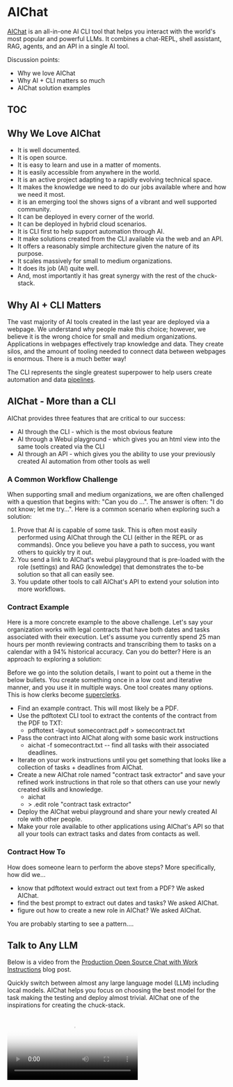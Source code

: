 # AIChat

[AIChat](https://github.com/sigoden/aichat) is an all-in-one AI CLI tool that helps you interact with the world's most popular and powerful LLMs. It combines a chat-REPL, shell assistant, RAG, agents, and an API in a single AI tool.

Discussion points:
- Why we love AIChat
- Why AI + CLI matters so much
- AIChat solution examples

## TOC

<!-- toc -->

## Why We Love AIChat

- It is well documented.
- It is open source.
- It is easy to learn and use in a matter of moments.
- It is easily accessible from anywhere in the world.
- It is an active project adapting to a rapidly evolving technical space.
- It makes the knowledge we need to do our jobs available where and how we need it most.
- it is an emerging tool the shows signs of a vibrant and well supported community.
- It can be deployed in every corner of the world.
- It can be deployed in hybrid cloud scenarios.
- It is CLI first to help support automation through AI.
- It make solutions created from the CLI available via the web and an API.
- It offers a reasonably simple architecture given the nature of its purpose.
- It scales massively for small to medium organizations.
- It does its job (AI) quite well.
- And, most importantly it has great synergy with the rest of the chuck-stack.

## Why AI + CLI Matters

The vast majority of AI tools created in the last year are deployed via a webpage. We understand why people make this choice; however, we believe it is the wrong choice for small and medium organizations. Applications in webpages effectively trap knowledge and data. They create silos, and the amount of tooling needed to connect data between webpages is enormous. There is a much better way!

The CLI represents the single greatest superpower to help users create automation and data [pipelines](./terminology.md#data-pipeline).

## AIChat - More than a CLI

AIChat provides three features that are critical to our success:

- AI through the CLI - which is the most obvious feature
- AI through a Webui playground - which gives you an html view into the same tools created via the CLI
- AI through an API - which gives you the ability to use your previously created AI automation from other tools as well

### A Common Workflow Challenge

When supporting small and medium organizations, we are often challenged with a question that begins with: "Can you do ...". The answer is often: "I do not know; let me try...". Here is a common scenario when exploring such a solution:

1. Prove that AI is capable of some task. This is often most easily performed using AIChat through the CLI (either in the REPL or as commands). Once you believe you have a path to success, you want others to quickly try it out.
2. You send a link to AIChat's webui playground that is pre-loaded with the role (settings) and RAG (knowledge) that demonstrates the to-be solution so that all can easily see.
3. You update other tools to call AIChat's API to extend your solution into more workflows.

### Contract Example

Here is a more concrete example to the above challenge. Let's say your organization works with legal contracts that have both dates and tasks associated with their execution. Let's assume you currently spend 25 man hours per month reviewing contracts and transcribing them to tasks on a calendar with a 94% historical accuracy. Can you do better? Here is an approach to exploring a solution:

Before we go into the solution details, I want to point out a theme in the below bullets. You create something once in a low cost and iterative manner, and you use it in multiple ways. One tool creates many options. This is how clerks become [superclerks](./terminology.md#superclerk).

- Find an example contract. This will most likely be a PDF.
- Use the pdftotext CLI tool to extract the contents of the contract from the PDF to TXT:
  - pdftotext -layout somecontract.pdf > somecontract.txt
- Pass the contract into AIChat along with some basic work instructions
  - aichat -f somecontract.txt -- find all tasks with their associated deadlines.
- Iterate on your work instructions until you get something that looks like a collection of tasks + deadlines from AIChat.
- Create a new AIChat role named "contract task extractor" and save your refined work instructions in that role so that others can use your newly created skills and knowledge.
  - aichat
  - \> .edit role "contract task extractor"
- Deploy the AIChat webui playground and share your newly created AI role with other people.
- Make your role available to other applications using AIChat's API so that all your tools can extract tasks and dates from contacts as well.

### Contract How To

How does someone learn to perform the above steps? More specifically, how did we...

- know that pdftotext would extract out text from a PDF? We asked AIChat.
- find the best prompt to extract out dates and tasks? We asked AIChat.
- figure out how to create a new role in AIChat? We asked AIChat.

You are probably starting to see a pattern....

## Talk to Any LLM

Below is a video from the [Production Open Source Chat with Work Instructions](./blog-llm-ai-production-deploy.md#talk-to-any-llm) blog post.

Quickly switch between almost any large language model (LLM) including local models. AIChat helps you focus on choosing the best model for the task making the testing and deploy almost trivial. AIChat one of the inspirations for creating the chuck-stack.

<video poster="./img/chat-with-work-instructions-part7-models-splash.png" controls>
  <source src="./video/chat-with-work-instructions-part7-models.mp4" type="video/mp4">
</video>
